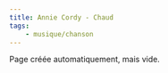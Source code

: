 ```yaml
---
title: Annie Cordy - Chaud
tags:
    - musique/chanson
---
```


Page créée automatiquement, mais vide.
